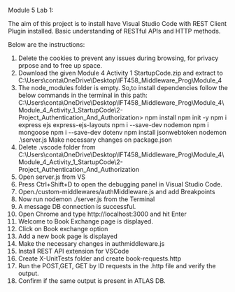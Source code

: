 Module 5 Lab 1: 

The aim of this project is to install have Visual Studio Code with REST Client Plugin installed.
Basic understanding of RESTful APIs and HTTP methods. 

Below are the instructions:

1) Delete the cookies to prevent any issues during browsing, for privacy prpose and to free up space.
2) Download the given  Module 4 Activity 1 StartupCode.zip and extract to
    C:\Users\conta\OneDrive\Desktop\IFT458_Middleware_Prog\Module_4
3) The node_modules folder is empty. So,to install dependencies follow the below commands in the terminal in this path:
    C:\Users\conta\OneDrive\Desktop\IFT458_Middleware_Prog\Module_4\Module_4_Activity_1_StartupCode\2-Project_Authentication_And_Authorization>
    npm install
    npm init -y
    npm i express ejs express-ejs-layouts
    npm i --save-dev nodemon
    npm i mongoose
    npm i --save-dev dotenv
    npm install jsonwebtoken
    nodemon .\server.js
    Make necessary changes on package.json
4) Delete .vscode folder from 
    C:\Users\conta\OneDrive\Desktop\IFT458_Middleware_Prog\Module_4\Module_4_Activity_1_StartupCode\2-Project_Authentication_And_Authorization
5) Open server.js from VS
6) Press Ctrl+Shift+D to open the debugging panel in Visual Studio Code.
7) Open./custom-middlewares/authMiddleware.js and add Breakpoints
8) Now run nodemon ./server.js from the Terminal
9) A message DB connection is successful.
10) Open Chrome and type http://localhost:3000 and hit Enter
11) Welcome to Book Exchange page is displayed.
12) Click on Book exchange option
13) Add a new book page is displayed
14) Make the necessary changes in authmiddleware.js
15) Install REST API extension for VSCode
16) Create X-UnitTests folder and create book-requests<StudentID>.http
17) Run the POST,GET, GET by ID requests in the .http file and verify the output.
18) Confirm if the same output is present in ATLAS DB. 
